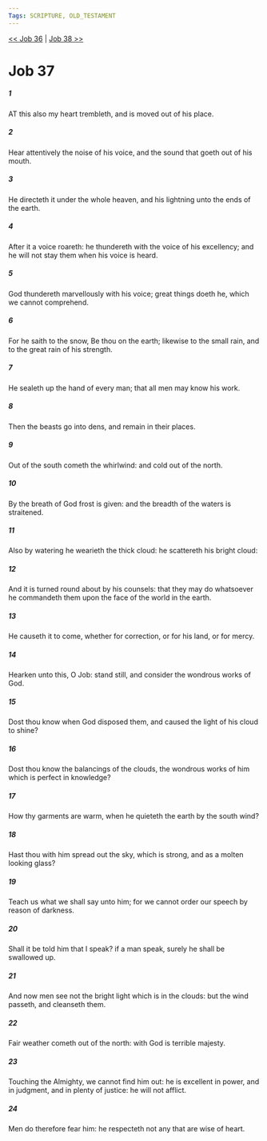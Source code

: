 ```yaml
---
Tags: SCRIPTURE, OLD_TESTAMENT
---
```


[<< Job 36](OLD_TESTAMENT/18_Job/Job_36.md) | [Job 38 >>](OLD_TESTAMENT/18_Job/Job_38.md)

# Job 37

##### 1

AT this also my heart trembleth, and is moved out of his place.

##### 2

Hear attentively the noise of his voice, and the sound that goeth out of his mouth.

##### 3

He directeth it under the whole heaven, and his lightning unto the ends of the earth.

##### 4

After it a voice roareth: he thundereth with the voice of his excellency; and he will not stay them when his voice is heard.

##### 5

God thundereth marvellously with his voice; great things doeth he, which we cannot comprehend.

##### 6

For he saith to the snow, Be thou on the earth; likewise to the small rain, and to the great rain of his strength.

##### 7

He sealeth up the hand of every man; that all men may know his work.

##### 8

Then the beasts go into dens, and remain in their places.

##### 9

Out of the south cometh the whirlwind: and cold out of the north.

##### 10

By the breath of God frost is given: and the breadth of the waters is straitened.

##### 11

Also by watering he wearieth the thick cloud: he scattereth his bright cloud:

##### 12

And it is turned round about by his counsels: that they may do whatsoever he commandeth them upon the face of the world in the earth.

##### 13

He causeth it to come, whether for correction, or for his land, or for mercy.

##### 14

Hearken unto this, O Job: stand still, and consider the wondrous works of God.

##### 15

Dost thou know when God disposed them, and caused the light of his cloud to shine?

##### 16

Dost thou know the balancings of the clouds, the wondrous works of him which is perfect in knowledge?

##### 17

How thy garments are warm, when he quieteth the earth by the south wind?

##### 18

Hast thou with him spread out the sky, which is strong, and as a molten looking glass?

##### 19

Teach us what we shall say unto him; for we cannot order our speech by reason of darkness.

##### 20

Shall it be told him that I speak? if a man speak, surely he shall be swallowed up.

##### 21

And now men see not the bright light which is in the clouds: but the wind passeth, and cleanseth them.

##### 22

Fair weather cometh out of the north: with God is terrible majesty.

##### 23

Touching the Almighty, we cannot find him out: he is excellent in power, and in judgment, and in plenty of justice: he will not afflict.

##### 24

Men do therefore fear him: he respecteth not any that are wise of heart.
